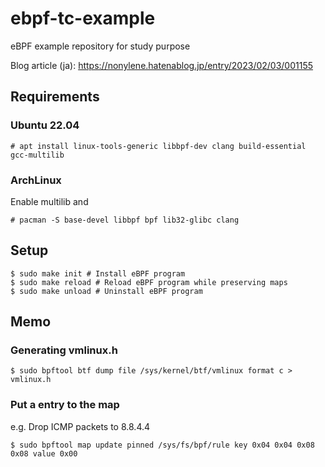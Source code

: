 # ebpf-tc-example
eBPF example repository for study purpose

Blog article (ja): https://nonylene.hatenablog.jp/entry/2023/02/03/001155

## Requirements

### Ubuntu 22.04

```
# apt install linux-tools-generic libbpf-dev clang build-essential gcc-multilib
```

### ArchLinux

Enable multilib and

```
# pacman -S base-devel libbpf bpf lib32-glibc clang
```

## Setup

```
$ sudo make init # Install eBPF program
$ sudo make reload # Reload eBPF program while preserving maps
$ sudo make unload # Uninstall eBPF program
```

## Memo

### Generating vmlinux.h

```
$ sudo bpftool btf dump file /sys/kernel/btf/vmlinux format c > vmlinux.h
```

### Put a entry to the map

e.g. Drop ICMP packets to 8.8.4.4

```
$ sudo bpftool map update pinned /sys/fs/bpf/rule key 0x04 0x04 0x08 0x08 value 0x00
```
